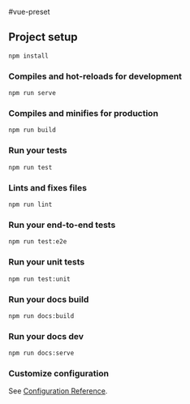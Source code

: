 #vue-preset

## Project setup
```
npm install
```

### Compiles and hot-reloads for development
```
npm run serve
```

### Compiles and minifies for production
```
npm run build
```

### Run your tests
```
npm run test
```

### Lints and fixes files
```
npm run lint
```

### Run your end-to-end tests
```
npm run test:e2e
```

### Run your unit tests
```
npm run test:unit
```

### Run your docs build
```
npm run docs:build
```
### Run your docs dev
```
npm run docs:serve
```


### Customize configuration
See [Configuration Reference](https://cli.vuejs.org/config/).
